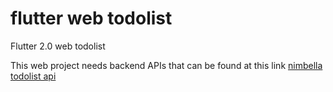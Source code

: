 # flutter web todolist
Flutter 2.0 web todolist

This web project needs backend APIs that can be found at this link [nimbella todolist api](https://github.com/rosidotidev/nimbella_todolist_api) 
